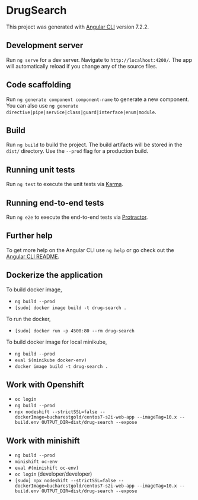 # DrugSearch

This project was generated with [Angular CLI](https://github.com/angular/angular-cli) version 7.2.2.

## Development server

Run `ng serve` for a dev server. Navigate to `http://localhost:4200/`. The app will automatically reload if you change any of the source files.

## Code scaffolding

Run `ng generate component component-name` to generate a new component. You can also use `ng generate directive|pipe|service|class|guard|interface|enum|module`.

## Build

Run `ng build` to build the project. The build artifacts will be stored in the `dist/` directory. Use the `--prod` flag for a production build.

## Running unit tests

Run `ng test` to execute the unit tests via [Karma](https://karma-runner.github.io).

## Running end-to-end tests

Run `ng e2e` to execute the end-to-end tests via [Protractor](http://www.protractortest.org/).

## Further help

To get more help on the Angular CLI use `ng help` or go check out the [Angular CLI README](https://github.com/angular/angular-cli/blob/master/README.md).


## Dockerize the application

To build docker image,

* `ng build --prod`
* `[sudo] docker image build -t drug-search .`

To run the docker,

* `[sudo] docker run -p 4500:80 --rm drug-search` 

To build docker image for local minikube,

* `ng build --prod`
* `eval $(minikube docker-env)`
* `docker image build -t drug-search .`

## Work with Openshift

* `oc login`
* `ng build --prod`
* `npx nodeshift --strictSSL=false --dockerImage=bucharestgold/centos7-s2i-web-app --imageTag=10.x --build.env OUTPUT_DIR=dist/drug-search --expose`

## Work with minishift

* `ng build --prod`
* `minishift oc-env`
* `eval #(minishift oc-env)`
* `oc login`  (developer/developer)
* `[sudo] npx nodeshift --strictSSL=false --dockerImage=bucharestgold/centos7-s2i-web-app --imageTag=10.x --build.env OUTPUT_DIR=dist/drug-search --expose`